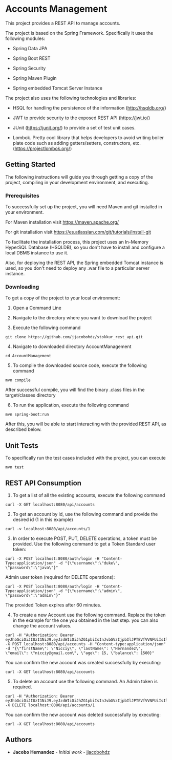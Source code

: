 # Accounts Management

This project provides a REST API to manage accounts.

The project is based on the Spring Framework. Specifically it uses the following modules:

- Spring Data JPA

- Spring Boot REST

- Spring Security

- Spring Maven Plugin

- Spring embedded Tomcat Server Instance


The project also uses the following technologies and libraries:
- HSQL for handling the persistence of the information (http://hsqldb.org/)

- JWT to provide security to the exposed REST API (https://jwt.io/)

- JUnit (https://junit.org/) to provide a set of test unit cases.

- Lombok. Pretty cool library that helps developers to avoid writing boiler plate code such as adding getters/setters, constructors, etc. (https://projectlombok.org/)


## Getting Started

The following instructions will guide you through getting a copy of the project, compiling in your development environment, and executing.


### Prerequisites

To successfully set up the project, you will need Maven and git installed in your environment.

For Maven installation visit https://maven.apache.org/

For git installation visit https://es.atlassian.com/git/tutorials/install-git

To facilitate the installation process, this project uses an In-Memory HyperSQL Database (HSQLDB), so you don't have to install and configure a local DBMS instance to use it.

Also, for deploying the REST API, the Spring embedded Tomcat instance is used, so you don't need to deploy any .war file to a particular server instance.


### Downloading

To get a copy of the project to your local environment:

1. Open a Command Line

2. Navigate to the directory where you want to download the project

3. Execute the following command

```
git clone https://github.com/jjacobohdz/stokkur_rest_api.git
```

4. Navigate to downloaded directory AccountManagement

```
cd AccountManagement
```

5. To compile the downloaded source code, execute the following command

```
mvn compile
```

After successful compile, you will find the binary .class files in the target/classes directory

6. To run the application, execute the following command

```
mvn spring-boot:run
```

After this, you will be able to start interacting with the provided REST API, as described below.


## Unit Tests

To specifically run the test cases included with the project, you can execute
```
mvn test
```

## REST API Consumption

1. To get a list of all the existing accounts, execute the following command

```
curl -X GET localhost:8080/api/accounts
```

2. To get an account by id, use the following command and provide the desired id (1 in this example)
```
curl -v localhost:8080/api/accounts/1
```

3. In order to execute POST, PUT, DELETE operations, a token must be provided. Use the following command to get a Token
Standard user token:
```
curl -X POST localhost:8080/auth/login -H "Content-Type:application/json" -d "{\"username\":\"duke\", \"password\":\"java\"}"
```

Admin user token (required for DELETE operations):
```
curl -X POST localhost:8080/auth/login -H "Content-Type:application/json" -d "{\"username\":\"admin\", \"password\":\"admin\"}"
```

The provided Token expires after 60 minutes.


4. To create a new Account use the following command. Replace the token in the example for the one you obtained in the last step. you can also change the account values.
```
curl -H "Authorization: Bearer eyJhbGciOiJIUzI1NiJ9.eyJzdWIiOiJhZG1pbiIsInJvbGVzIjpbIlJPTEVfVVNFUiIsIlJPTEVfQURNSU4iXSwiaWF0IjoxNjA0ODIxNTI4LCJleHAiOjE2MDQ4MjUxMjh9.weBkxPRA2n6lcQn7z0EKbdvveFYaPmXETpreStW6u04" -X POST localhost:8080/api/accounts -H "Content-type:application/json" -d "{\"firstName\": \"Nicciy\", \"lastName\": \"Hernandez\", \"email\": \"nicciy@gmail.com\", \"age\": 15, \"balance\": 1500}"
```

You can confirm the new account was created successfully by executing:
```
curl -X GET localhost:8080/api/accounts
```

5. To delete an account use the following command. An Admin token is required.
```
curl -H "Authorization: Bearer eyJhbGciOiJIUzI1NiJ9.eyJzdWIiOiJhZG1pbiIsInJvbGVzIjpbIlJPTEVfVVNFUiIsIlJPTEVfQURNSU4iXSwiaWF0IjoxNjA0ODIwMjg5LCJleHAiOjE2MDQ4MjM4ODl9.44HRG6B1vhs5k9ctusIx5Tv_MQmwTQLfkoFtBvZ2n8E" -X DELETE localhost:8080/api/accounts/1
```

You can confirm the new account was deleted successfully by executing:
```
curl -X GET localhost:8080/api/accounts
```

## Authors

* **Jacobo Hernandez** - *Initial work* - [jjacobohdz](https://github.com/jjacobohdz)
